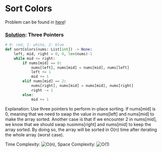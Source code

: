 # Sort Colors

Problem can be found in [here](https://leetcode.com/problems/sort-colors)!

### [Solution](/Array/75-SortColors/solution.py): Three Pointers

```python
# 0: red, 1: white, 2: blue
def sortColors(nums: List[int]) -> None:
    left, mid, right = 0, 0, len(nums)-1
    while mid <= right:
        if nums[mid] == 0:
            nums[left], nums[mid] = nums[mid], nums[left]
            left += 1
            mid += 1
        elif nums[mid] == 2:
            nums[right], nums[mid] = nums[mid], nums[right]
            right -= 1
        else:
            mid += 1
```

Explanation: Use three pointers to perform in-place sorting. If nums[mid] is 0, meaning that we need to swap the value in nums[left] and nums[mid] to make the array sorted. Another case is that if we encounter 2 in nums[mid], we know that we should swap nusmms[right] and nums[mid] to keep the array sorted. By doing so, the array will be sorted in O(n) time after iterating the whole array (worst case).

Time Complexity: ![O(n)](<https://latex.codecogs.com/svg.image?\inline&space;O(n)>), Space Complexity: ![O(1)](<https://latex.codecogs.com/svg.image?\inline&space;O(1)>)

